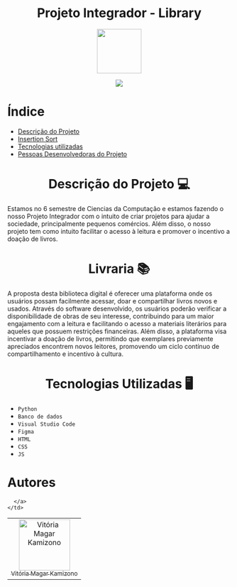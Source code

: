 <h1 align="center">Projeto Integrador - Library</h1> 
<p align="center">
<img src="https://upload.wikimedia.org/wikipedia/commons/thumb/1/1f/Python_logo_01.svg/600px-Python_logo_01.svg.png" width="100">
</p>

<p align="center">
  <img loading="lazy" src="http://img.shields.io/static/v1?label=STATUS&message=DESENVOLVIDO&color=GREEN&style=for-the-badge"/>
</p>

# Índice 

* [Descrição do Projeto](#descrição-do-projeto)
* [Insertion Sort](#insertion-sort)
* [Tecnologias utilizadas](#tecnologias-utilizadas)
* [Pessoas Desenvolvedoras do Projeto](#pessoas-desenvolvedoras)

<h1 align="center"> Descrição do Projeto 💻 </h1> 

Estamos no 6 semestre de Ciencias da Computação e estamos fazendo o nosso Projeto Integrador com o intuito de criar projetos para ajudar a sociedade, principalmente pequenos comércios. Além disso, o nosso projeto tem como intuito facilitar o acesso à leitura e promover o incentivo a doação de livros.

<h1 align="center"> Livraria 📚 </h1> 

A proposta desta biblioteca digital é oferecer uma plataforma onde os usuários possam facilmente acessar, doar e compartilhar livros novos e usados. Através do software desenvolvido, os usuários poderão verificar a disponibilidade de obras de seu interesse, contribuindo para um maior engajamento com a leitura e facilitando o acesso a materiais literários para aqueles que possuem restrições financeiras. Além disso, a plataforma visa incentivar a doação de livros, permitindo que exemplares previamente apreciados encontrem novos leitores, promovendo um ciclo contínuo de compartilhamento e incentivo à cultura.


<h1 align="center">
Tecnologias Utilizadas 🖥️
</h1>

- `Python`
-  `Banco de dados`
-  `Visual Studio Code`
-  `Figma`
-  `HTML`
-  `CSS`
-  `JS`

# Autores

<table>
  <tr>
    <td align="center">
      <a href="https://github.com/vivikamizono">
        <img loading="lazy" src="https://avatars.githubusercontent.com/u/101277316?v=4" width=115 alt="Vitória Magar Kamizono">
        <br>
        <sub>Vitória Magar Kamizono</sub>
      </a>
    </td>
   
      </a>
    </td>
  </tr>
</table>
